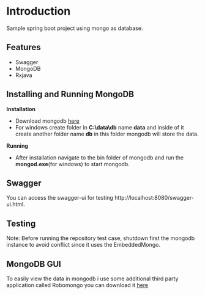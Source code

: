 # Introduction
Sample spring boot project using mongo as database. 

## Features
* Swagger
* MongoDB
* Rxjava

## Installing and Running MongoDB
**Installation**
* Download mongodb [here](https://www.mongodb.com/download-center/enterprise/releases)
* For windows create folder in **C:\data\db** name **data** and inside of it create another folder name **db** in this folder mongodb will store the data.

**Running**
* After installation navigate to the bin folder of mongodb and run the **mongod.exe**(for windows) to start mongodb.

## Swagger
You can access the swagger-ui for testing http://localhost:8080/swagger-ui.html.

## Testing
Note: Before running the repository test case, shutdown first the mongodb instance to avoid conflict since it uses the EmbeddedMongo.

## MongoDB GUI
To easily view the data in mongodb i use some additional third party application called Robomongo you can download it [here](https://robomongo.org/)
